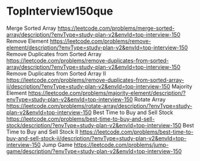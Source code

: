 # TopInterview150que
Merge Sorted Array  https://leetcode.com/problems/merge-sorted-array/description/?envType=study-plan-v2&envId=top-interview-150
Remove Element  https://leetcode.com/problems/remove-element/description/?envType=study-plan-v2&envId=top-interview-150
Remove Duplicates from Sorted Array  https://leetcode.com/problems/remove-duplicates-from-sorted-array/description/?envType=study-plan-v2&envId=top-interview-150
Remove Duplicates from Sorted Array II  https://leetcode.com/problems/remove-duplicates-from-sorted-array-ii/description/?envType=study-plan-v2&envId=top-interview-150
Majority Element  https://leetcode.com/problems/majority-element/description/?envType=study-plan-v2&envId=top-interview-150
 Rotate Array  https://leetcode.com/problems/rotate-array/description/?envType=study-plan-v2&envId=top-interview-150
 Best Time to Buy and Sell Stock  https://leetcode.com/problems/best-time-to-buy-and-sell-stock/description/?envType=study-plan-v2&envId=top-interview-150
 Best Time to Buy and Sell Stock II  https://leetcode.com/problems/best-time-to-buy-and-sell-stock-ii/description/?envType=study-plan-v2&envId=top-interview-150
 Jump Game  https://leetcode.com/problems/jump-game/description/?envType=study-plan-v2&envId=top-interview-150

